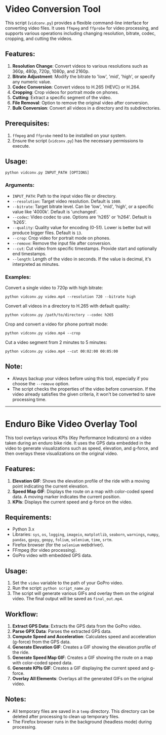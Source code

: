 # Video Conversion Tool

This script (`vidconv.py`) provides a flexible command-line interface for converting video files. It uses `ffmpeg` and `ffprobe` for video processing, and supports various operations including changing resolution, bitrate, codec, cropping, and cutting the videos.

## Features:

1. **Resolution Change**: Convert videos to various resolutions such as 360p, 480p, 720p, 1080p, and 2160p.
2. **Bitrate Adjustment**: Modify the bitrate to 'low', 'mid', 'high', or specify any numeric value.
3. **Codec Conversion**: Convert videos to H.265 (HEVC) or H.264.
4. **Cropping**: Crop videos for portrait mode on phones.
5. **Cutting**: Extract a specific segment of the video.
6. **File Removal**: Option to remove the original video after conversion.
7. **Bulk Conversion**: Convert all videos in a directory and its subdirectories.

## Prerequisites:

1. `ffmpeg` and `ffprobe` need to be installed on your system.
2. Ensure the script (`vidconv.py`) has the necessary permissions to execute.

## Usage:

```
python vidconv.py INPUT_PATH [OPTIONS]
```

### Arguments:

- `INPUT_PATH`: Path to the input video file or directory.
- `--resolution`: Target video resolution. Default is `1080`.
- `--bitrate`: Target bitrate level. Can be 'low', 'mid', 'high', or a specific value like '4000k'. Default is 'unchanged'.
- `--codec`: Video codec to use. Options are 'h265' or 'h264'. Default is 'h265'.
- `--quality`: Quality value for encoding (0-51). Lower is better but will produce bigger files. Default is `13`.
- `--crop`: Crop video for portrait mode on phones.
- `--remove`: Remove the input file after conversion.
- `--cut`: Cut video from specific timestamps. Provide start and optionally end timestamps.
- `--length`: Length of the video in seconds. If the value is decimal, it's interpreted as minutes.

### Examples:

Convert a single video to 720p with high bitrate:

```
python vidconv.py video.mp4 --resolution 720 --bitrate high
```

Convert all videos in a directory to H.265 with default quality:

```
python vidconv.py /path/to/directory --codec h265
```

Crop and convert a video for phone portrait mode:

```
python vidconv.py video.mp4 --crop
```

Cut a video segment from 2 minutes to 5 minutes:

```
python vidconv.py video.mp4 --cut 00:02:00 00:05:00
```

## Note:

- Always backup your videos before using this tool, especially if you choose the `--remove` option.
- The script checks the properties of the video before conversion. If the video already satisfies the given criteria, it won't be converted to save processing time.

-----------------------------------------------------------

# Enduro Bike Video Overlay Tool

This tool overlays various KPIs (Key Performance Indicators) on a video taken during an enduro bike ride. It uses the GPS data embedded in the video to generate visualizations such as speed, elevation, and g-force, and then overlays these visualizations on the original video.

## Features:

1. **Elevation GIF**: Shows the elevation profile of the ride with a moving point indicating the current elevation.
2. **Speed Map GIF**: Displays the route on a map with color-coded speed data. A moving marker indicates the current position.
3. **KPIs**: Displays the current speed and g-force on the video.

## Requirements:

- Python 3.x
- Libraries: `sys`, `os`, `logging`, `imageio`, `matplotlib`, `seaborn`, `warnings`, `numpy`, `pandas`, `gpxpy`, `geopy`, `folium`, `selenium`, `time`, `srtm`.
- Firefox browser (for the `selenium` webdriver).
- FFmpeg (for video processing).
- GoPro video with embedded GPS data.

## Usage:

1. Set the `video` variable to the path of your GoPro video.
2. Run the script: `python script_name.py`
3. The script will generate various GIFs and overlay them on the original video. The final output will be saved as `final_out.mp4`.

## Workflow:

1. **Extract GPS Data**: Extracts the GPS data from the GoPro video.
2. **Parse GPX Data**: Parses the extracted GPS data.
3. **Compute Speed and Acceleration**: Calculates speed and acceleration (g-force) from the GPS data.
4. **Generate Elevation GIF**: Creates a GIF showing the elevation profile of the ride.
5. **Generate Speed Map GIF**: Creates a GIF showing the route on a map with color-coded speed data.
6. **Generate KPIs GIF**: Creates a GIF displaying the current speed and g-force.
7. **Overlay All Elements**: Overlays all the generated GIFs on the original video.

## Notes:

- All temporary files are saved in a `temp` directory. This directory can be deleted after processing to clean up temporary files.
- The Firefox browser runs in the background (headless mode) during processing.
